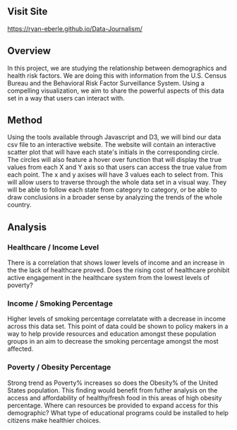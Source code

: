 

## Visit Site 
https://ryan-eberle.github.io/Data-Journalism/

## Overview
In this project, we are studying the relationship between demographics and health risk factors. We are doing this with information from the U.S. Census Bureau and the Behavioral Risk Factor Surveillance System. Using a compelling visualization, we aim to share the powerful aspects of this data set in a way that users can interact with. 

## Method
Using the tools available through Javascript and D3, we will bind our data csv file to an interactive website. The website will contain an interactive scatter plot that will have each state's initials in the corresponding circle. The circles will also feature a hover over function that will display the true values from each X and Y axis so that users can access the true value from each point. The x and y axises will have 3 values each to select from. This will allow users to traverse through the whole data set in a visual way. They will be able to follow each state from category to category, or be able to draw conclusions in a broader sense by analyzing the trends of the whole country. 

## Analysis

### Healthcare / Income Level
There is a correlation that shows lower levels of income and an increase in the the lack of healthcare proved. Does the rising cost of healthcare prohibit active engagement in the healthcare system from the lowest levels of poverty? 

### Income / Smoking Percentage

Higher levels of smoking percentage correlatate with a decrease in income across this data set. This point of data could be shown to policy makers in a way to help provide resources and education amongst these population groups in an aim to decrease the smoking percentage amongst the most affected. 

### Poverty / Obesity Percentage
Strong trend as Poverty% increases so does the Obesity% of the United States population. This finding would benefit from futher analysis on the access and affordability of healthy/fresh food in this areas of high obesity percentage. Where can resources be provided to expand access for this demographic? What type of educational programs could be installed to help citizens make healthier choices. 
